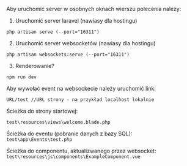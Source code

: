 Aby uruchomić server w osobnych oknach wierszu polecenia należy:
1. Uruchomić server laravel (nawiasy dla hostingu)
```
php artisan serve (--port="16311")
```
2. Uruchomić server websocketów (nawiasy dla hostingu)
```
php artisan websockets:serve (--port="16311")
```
3. Renderowanie?
```
npm run dev
```


Aby wywołać event na websockecie należy uruchomić link:
```
URL/test //URL strony - na przykład localhost lokalnie
```  

Ścieżka do strony startowej:
```
test\resources\views\welcome.blade.php 
```

Ścieżka do eventu (pobranie danych z bazy SQL):
``` test\app\Events\test.php ``` 

Ścieżka do componentu, aktualizwanego przez websocket:
```test\resources\js\components\ExampleComponent.vue ```

